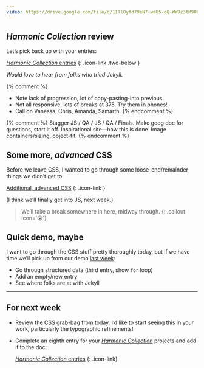 ```yaml
---
video: https://drive.google.com/file/d/1ITlOyfd79eN7-waU5-oQ-WW9z3tM908w
---
```




## *Harmonic Collection* review

Let’s pick back up with your entries:

[*Harmonic Collection* entries](https://docs.google.com/spreadsheets/d/1vXYVnicRUHnczxPCSaqsmmflynnwP22zhES5jFMPKpw/)
{: .icon-link .two-below }

*Would love to hear from folks who tried Jekyll.*

{% comment %}
* Note lack of progression, lot of copy-pasting-into previous.
* Not all responsive, lots of breaks at 375. Try them in phones!
* Call on Vanessa, Chris, Amanda, Samarth.
{% endcomment %}

{% comment %}
Stagger  JS / QA / JS / QA / Finals.
Make goog doc for questions, start it off.
Inspirational site—how this is done.
Image containers/sizing, object-fit.
{% endcomment %}



## Some more, *advanced* CSS

Before we leave CSS, I wanted to go through some loose-end/remainder things we didn’t get to:

[Additional, advanced CSS](/topic/advanced-css)
{: .icon-link }

(I think we’ll finally get into JS, next week.)



> We’ll take a break somewhere in here, midway through.
{: .callout icon='😲'}



## Quick demo, maybe

I want to go through the CSS stuff pretty thoroughly today, but if we have time we’ll pick up from our demo [last week](/week/9/#lets-try-it-out):

- Go through structured data (third entry, show `for` loop)
- Add an empty/new entry
- See where folks are at with Jekyll



---



## For next week

- Review the [CSS grab-bag](/topic/advanced-css) from today. I’d like to start seeing this in your work, particularly the typographic refinements!

- Complete an eighth entry for your [*Harmonic Collection*](/project/harmonic) projects and add it to the doc:

	[*Harmonic Collection* entries](https://docs.google.com/spreadsheets/d/1vXYVnicRUHnczxPCSaqsmmflynnwP22zhES5jFMPKpw/)
	{: .icon-link}
